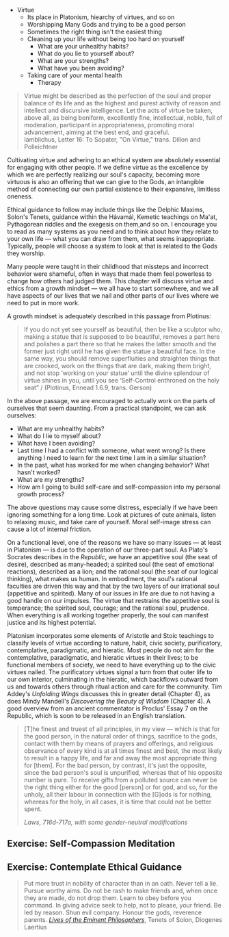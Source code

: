 - Virtue
	- Its place in Platonism, hiearchy of virtues, and so on
	- Worshipping Many Gods and trying to be a good person
	- Sometimes the right thing isn't the easiest thing
	- Cleaning up your life without being too hard on yourself
		- What are your unhealthy habits?
		- What do you lie to yourself about?
		- What are your strengths?
		- What have you been avoiding?
	- Taking care of your mental health
		- Therapy
		
>Virtue might be described as the perfection of the soul and proper balance of its life and as the highest and purest activity of reason and intellect and discursive intelligence. Let the acts of virtue be taken, above all, as being boniform, excellently fine, intellectual, noble, full of moderation, participant in appropriateness, promoting moral advancement, aiming at the best end, and graceful.  
Iamblichus, Letter 16: To Sopater, "On Virtue," trans. Dillon and Polleichtner

Cultivating virtue and adhering to an ethical system are absolutely essential for engaging with other people. If we define virtue as the excellence by which we are perfectly realizing our soul's capacity, becoming more virtuous is also an offering that we can give to the Gods, an intangible method of connecting our own partial existence to their expansive, limitless oneness.

Ethical guidance to follow may include things like the Delphic Maxims, Solon's Tenets, guidance within the Hávamál, Kemetic teachings on Ma'at, Pythagorean riddles and the exegesis on them,and so on. I encourage you to read as many systems as you need and to think about how they relate to your own life — what you can draw from them, what seems inappropriate. Typically, people will choose a system to look at that is related to the Gods they worship.

Many people were taught in their childhood that missteps and incorrect behavior were shameful, often in ways that made them feel powerless to change how others had judged them. This chapter will discuss virtue and ethics from a growth mindset — we all have to start somewhere, and we all have aspects of our lives that we nail and other parts of our lives where we need to put in more work.

A growth mindset is adequately described in this passage from Plotinus:

>If you do not yet see yourself as beautiful, then be like a sculptor who, making a statue that is supposed to be beautiful, removes a part here and polishes a part there so that he makes the latter smooth and the former just right until he has given the statue a beautiful face. In the same way, you should remove superfluities and straighten things that are crooked, work on the things that are dark, making them bright, and not stop ‘working on your statue’ until the divine splendour of virtue shines in you, until you see ‘Self-Control enthroned on the holy seat”  /
(Plotinus, Ennead 1.6.9, trans. Gerson)

In the above passage, we are encouraged to actually work on the parts of ourselves that seem daunting. From a practical standpoint, we can ask ourselves:

* What are my unhealthy habits?
* What do I lie to myself about?
* What have I been avoiding?
* Last time I had a conflict with someone, what went wrong? Is there anything I need to learn for the next time I am in a similar situation?
* In the past, what has worked for me when changing behavior? What hasn't worked?
* What are my strengths?
* How am I going to build self-care and self-compassion into my personal growth process?

The above questions may cause some distress, especially if we have been ignoring something for a long time. Look at pictures of cute animals, listen to relaxing music, and take care of yourself. Moral self-image stress can cause a lot of internal friction.

On a functional level, one of the reasons we have so many issues — at least in Platonism — is due to the operation of our three-part soul. As Plato's Socrates describes in the *Republic*, we have an appetitive soul (the seat of desire), described as many-headed; a spirited soul (the seat of emotional reactions), described as a lion; and the rational soul (the seat of our logical thinking), what makes us human. In embodiment, the soul's rational faculties are driven this way and that by the two layers of our irrational soul (appetitive and spirited). Many of our issues in life are due to not having a good handle on our impulses. The virtue that restrains the appetitive soul is temperance; the spirited soul, courage; and the rational soul, prudence. When everything is all working together properly, the soul can manifest justice and its highest potential. 

Platonism incorporates some elements of Aristotle and Stoic teachings to classify levels of virtue according to nature, habit, civic society, purificatory, contemplative, paradigmatic, and hieratic. Most people do not aim for the contemplative, paradigmatic, and hieratic virtues in their lives; to be functional members of society, we need to have everything up to the civic virtues nailed. The purificatory virtues signal a turn from that outer life to our own interior, culminating in the hieratic, which backflows outward from us and towards others through ritual action and care for the community. Tim Addey's *Unfolding Wings* discusses this in greater detail (Chapter 4), as does Mindy Mandell's *Discovering the Beauty of Wisdom* (Chapter 4). A good overview from an ancient commentator is Proclus' Essay 7 on the Republic, which is soon to be released in an English translation.

<blockquote class="wp-block-quote"><p>[T]he finest and truest of all principles, in my view — which is that for the good person, in the natural order of things, sacrifice to the gods, contact with them by means of prayers and offerings, and religious observance of every kind is at all times finest and best, the most likely to result in a happy life, and far and away the most appropriate thing for [them]. For the bad person, by contrast, it's just the opposite, since the bad person's soul is unpurified, whereas that of his opposite number is pure. To receive gifts from a polluted source can never be the right thing either for the good [person] or for god, and so, for the unholy, all their labour in connection with the [G]ods is for nothing, whereas for the holy, in all cases, it is time that could not be better spent.</p><cite>Laws, 716d-717a, with some gender-neutral modifications</cite></blockquote>

## Exercise: Self-Compassion Meditation

## Exercise: Contemplate Ethical Guidance

>Put more trust in nobility of character than in an oath. Never tell a lie. Pursue worthy aims. Do not be rash to make friends and, when once they are made, do not drop them. Learn to obey before you command. In giving advice seek to help, not to please, your friend. Be led by reason. Shun evil company. Honour the gods, reverence parents.
[*Lives of the Eminent Philosophers*](https://en.wikisource.org/wiki/Lives_of_the_Eminent_Philosophers/Book_I#Tenets_of_Solon), Tenets of Solon, Diogenes Laertius